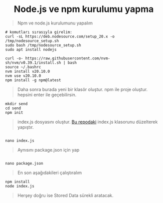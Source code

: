 <h1 align="center">Node.js ve npm kurulumu yapma</h1>

> Npm ve node.js kurulumunu yapalım

```
# komutları sırasıyla girelim:
curl -sL https://deb.nodesource.com/setup_20.x -o /tmp/nodesource_setup.sh
sudo bash /tmp/nodesource_setup.sh
sudo apt install nodejs

curl -o- https://raw.githubusercontent.com/nvm-sh/nvm/v0.39.1/install.sh | bash
source ~/.bashrc
nvm install v20.10.0
nvm use v20.10.0
npm install -g npm@latest

```


> Daha sonra burada yeni bir klasör oluştur. npm ile proje oluştur. hepsini enter ile geçebilirsin.

```
mkdir send
cd send
npm init

```

> index.js dosyasını oluştur.  [Bu repodaki]([https://discord.gg/airchains](https://github.com/ErsanAydin/Airchains/blob/main/tx_kasma_2/index.js)) index.js klasorunu düzelterek yapıştır.

```

nano index.js

```

> Aynısını package.json için yap

```

nano package.json

```

> En son aşağıdakileri çalıştıralım

```
npm install
node index.js

```

> Herşey doğru ise Stored Data sürekli aratacak.
